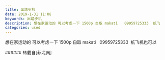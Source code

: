 ```yaml
---
title: 出踏步机
date: 2019-1-31 11:08
keywords: 出踏步机
description: 想在家运动的 可以考虑一下 1500p 自取 makati   09959725333  纸飞机也可以
categories: used
---
```

<td class="t_f" id="postmessage_2864073">

想在家运动的 可以考虑一下 1500p 自取 makati   09959725333  纸飞机也可以<br/>
</td>
###### 转载自[菲龙网]